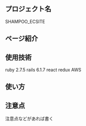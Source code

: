 ## プロジェクト名

SHAMPOO_ECSITE

## ページ紹介




## 使用技術
ruby 2.7.5
rails 6.1.7
react
redux
AWS


## 使い方


## 注意点

注意点などがあれば書く
